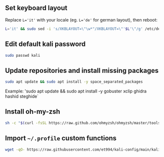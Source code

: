 ## Set keyboard layout
Replace `L='it'` with your locale (eg. `L='de'` for german layout), then reboot:
```sh
L='it' && sudo sed -i 's/XKBLAYOUT=\"\w*"/XKBLAYOUT=\"'$L'\"/g' /etc/default/keyboard
```

## Edit default kali password
```sh
sudo passwd kali
```

## Update repositories and install missing packages
```sh
sudo apt update && sudo apt install -y space_separated_packages
```
Example:  'sudo apt update && sudo apt install -y gobuster xclip ghidra hashid steghide`

## Install **oh-my-zsh**
```sh
sh -c "$(curl -fsSL https://raw.github.com/ohmyzsh/ohmyzsh/master/tools/install.sh)"
```

## Import `~/.profile` custom functions
```sh
wget -qO- https://raw.githubusercontent.com/et994/kali-config/main/kali-custom-profile-functions | sudo tee --append ~/.profile &>/dev/null
```
